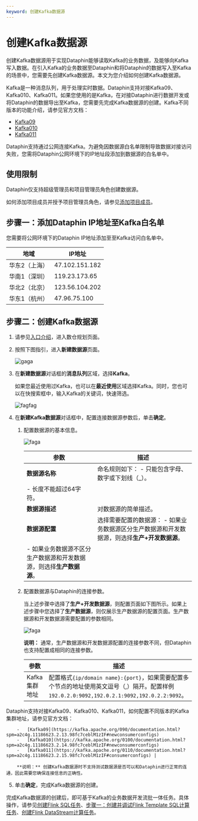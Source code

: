 ```yaml
---
keyword: 创建Kafka数据源
---
```


# 创建Kafka数据源

创建Kafka数据源用于实现Dataphin能够读取Kafka的业务数据，及能够向Kafka写入数据。在引入Kafka的业务数据至Dataphin和将Dataphin的数据写入至Kafka的场景中，您需要先创建Kafka数据源。本文为您介绍如何创建Kafka数据源。

Kafka是一种消息队列，用于处理实时数据。Dataphin支持对接Kafka09、Kafka010、Kafka011。如果您使用的是Kafka，在对接Dataphin进行数据开发或将Dataphin的数据导出至Kafka，您需要先完成Kafka数据源的创建。Kafka不同版本的功能介绍，请参见官方文档：

-   [Kafka09](https://kafka.apache.org/090/documentation.html?spm=a2c4g.11186623.2.13.98fc7ceblM1zIF#newconsumerconfigs)
-   [Kafka010](https://kafka.apache.org/0100/documentation.html?spm=a2c4g.11186623.2.14.98fc7ceblM1zIF#newconsumerconfigs)
-   [Kafka011](https://kafka.apache.org/0110/documentation.html?spm=a2c4g.11186623.2.15.98fc7ceblM1zIF#consumerconfigs)

Dataphin支持通过公网连接Kafka。为避免因数据源白名单限制导致数据对接访问失败，您需将Dataphin公网环境下的IP地址段添加到数据源的白名单中。

## 使用限制

Dataphin仅支持超级管理员和项目管理员角色创建数据源。

如何添加项目成员并授予项目管理员角色，请参见[添加项目成员](/cn.zh-CN/数仓规划/管理项目空间的权限和计算源.md)。

## 步骤一：添加Dataphin IP地址至Kafka白名单

您需要将公网环境下的Dataphin IP地址添加至至Kafka访问白名单中。

|地域|IP地址|
|--|----|
|华东2（上海）|47.102.151.182|
|华南1（深圳）|119.23.173.65|
|华北2（北京）|123.56.104.202|
|华东1（杭州）|47.96.75.100|

## 步骤二：创建Kafka数据源

1.  请参见[入口介绍](/cn.zh-CN/数仓规划/概述.md)，进入数仓规划页面。

2.  按照下图指引，进入**新建数据源**页面。

    ![gaga](https://help-static-aliyun-doc.aliyuncs.com/assets/img/zh-CN/0323766261/p296046.png)

3.  在**新建数据源**对话框的**消息队列**区域，选择**Kafka**。

    如果您最近使用过Kafka，也可以在**最近使用**区域选择Kafka。同时，您也可以在快搜索框中，输入Kafka的关键词，快速筛选。

    ![fagfag](https://help-static-aliyun-doc.aliyuncs.com/assets/img/zh-CN/8966658261/p302699.png)

4.  在**新建Kafka数据源**对话框中，配置连接数据源参数后，单击**确定**。

    1.  配置数据源的基本信息。

        ![faga](https://help-static-aliyun-doc.aliyuncs.com/assets/img/zh-CN/9966658261/p302700.png)

        |参数|描述|
        |--|--|
        |**数据源名称**|命名规则如下：        -   只能包含字母、数字或下划线（\_）。
        -   长度不能超过64字符。 |
        |**数据源描述**|对数据源的简单描述。|
        |**数据源配置**|选择需要配置的数据源：        -   如果业务数据源区分生产数据源和开发数据源，则选择**生产+开发数据源**。
        -   如果业务数据源不区分生产数据源和开发数据源，则选择**生产数据源**。 |

    2.  配置数据源与Dataphin的连接参数。

        当上述步骤中选择了**生产+开发数据源**，则配置页面如下图所示。如果上述步骤中您选择了**生产数据源**，则仅展示生产数据源的配置页面。生产数据源和开发数据源需要配置的参数相同。

        ![faga](https://help-static-aliyun-doc.aliyuncs.com/assets/img/zh-CN/3439349261/p302701.png)

        **说明：** 通常，生产数据源和开发数据源配置的连接参数不同，但Dataphin也支持配置成相同的连接参数。

        |参数|描述|
        |--|--|
        |Kafka集群地址|配置格式`{ip/domain name}:{port}`，如果需要配置多个节点的地址使用英文逗号（,）隔开。配置样例`192.0.2.0:9092,192.0.2.1:9092,192.0.2.2:9092`。

Dataphin支持对接Kafka09、Kafka010、Kafka011，如何配置不同版本的Kafka集群地址，请参见官方文档：

        -   [Kafka09](https://kafka.apache.org/090/documentation.html?spm=a2c4g.11186623.2.13.98fc7ceblM1zIF#newconsumerconfigs)
        -   [Kafka010](https://kafka.apache.org/0100/documentation.html?spm=a2c4g.11186623.2.14.98fc7ceblM1zIF#newconsumerconfigs)
        -   [Kafka011](https://kafka.apache.org/0110/documentation.html?spm=a2c4g.11186623.2.15.98fc7ceblM1zIF#consumerconfigs) |

        **说明：** 创建Kafka数据源时不支持测试数据源是否可以和Dataphin进行正常的连通，因此需要您确保连接信息的正确性。

5.  单击**确定**，完成Kafka数据源的创建。


完成Kafka数据源的创建后，即可基于Kafka的业务数据开发流批一体任务。具体操作，请参见[创建Flink SQL任务](/cn.zh-CN/数据开发/数据处理/新建FLINK任务/新建Flink_SQL任务.md)、[步骤一：创建并调试Flink Template SQL计算任务](/cn.zh-CN/数据开发/数据处理/新建FLINK任务/新建Flink_Template_SQL计算任务.md)、[创建Flink DataStream计算任务](/cn.zh-CN/数据开发/数据处理/新建FLINK任务/新建Flink_DataStream计算任务.md)。


